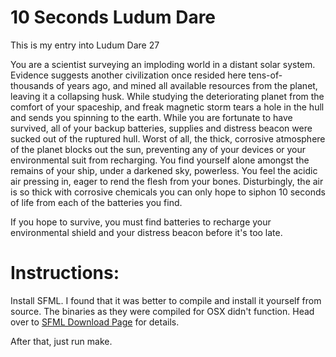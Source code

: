 10 Seconds Ludum Dare
============
This is my entry into Ludum Dare 27

You are a scientist surveying an imploding world in a distant solar system. Evidence suggests another civilization once resided here tens-of-thousands of years ago, and mined all available resources from the planet, leaving it a collapsing husk. While studying the deteriorating planet from the comfort of your spaceship, and freak magnetic storm tears a hole in the hull and sends you spinning to the earth. While you are fortunate to have survived, all of your backup batteries, supplies and distress beacon were sucked out of the ruptured hull. Worst of all, the thick, corrosive atmosphere of the planet blocks out the sun, preventing any of your devices or your environmental suit from recharging. You find yourself alone amongst the remains of your ship, under a darkened sky, powerless. You feel the acidic air pressing in, eager to rend the flesh from your bones. Disturbingly, the air is so thick with corrosive chemicals you can only hope to siphon 10 seconds of life from each of the batteries you find.

If you hope to survive, you must find batteries to recharge your environmental shield and your distress beacon before it's too late.


Instructions:
============

Install SFML. I found that it was better to compile and install it yourself from source. The binaries as they were compiled for OSX didn't function. Head over to [SFML Download Page](http://www.sfml-dev.org/download.php) for details.

After that, just run make.
